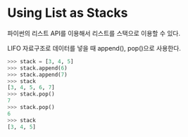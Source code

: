 Using List as Stacks
=============================

파이썬의 리스트 API를 이용해서 리스트를 스택으로 이용할 수 있다. 

LIFO 자료구조로 데이터를 넣을 때 append(), pop()으로 사용한다.

```python
>>> stack = [3, 4, 5]
>>> stack.append(6)
>>> stack.append(7)
>>> stack
[3, 4, 5, 6, 7]
>>> stack.pop()
7
>>> stack.pop()
6
>>> stack
[3, 4, 5]
```